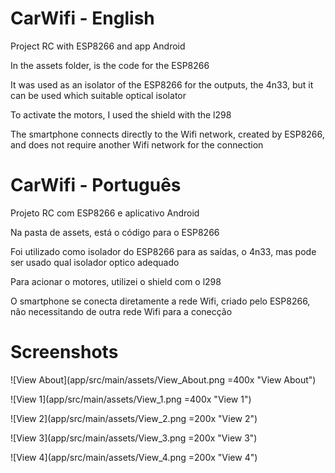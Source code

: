 # CarWifi - English

Project RC with ESP8266 and app Android

In the assets folder, is the code for the ESP8266

It was used as an isolator of the ESP8266 for the outputs, the 4n33, but it can be used which suitable optical isolator

To activate the motors, I used the shield with the l298

The smartphone connects directly to the Wifi network, created by ESP8266, and does not require another Wifi network for the connection

# CarWifi - Português

Projeto RC com ESP8266 e aplicativo Android

Na pasta de assets, está o código para o ESP8266

Foi utilizado como isolador do ESP8266 para as saídas, o 4n33, mas pode ser usado qual isolador optico adequado

Para acionar o motores, utilizei o shield com o l298

O smartphone se conecta diretamente a rede Wifi, criado pelo ESP8266, não necessitando de outra rede Wifi para a conecção

# Screenshots

![View About](app/src/main/assets/View_About.png =400x "View About")

![View 1](app/src/main/assets/View_1.png =400x "View 1")

![View 2](app/src/main/assets/View_2.png =200x "View 2")

![View 3](app/src/main/assets/View_3.png =200x "View 3")

![View 4](app/src/main/assets/View_4.png =200x "View 4")
